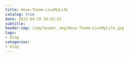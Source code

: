 ```yaml
---
title: Hexo-Theme-LiveMyLife
catalog: true
date: 2022-04-29 10:52:23
subtitle:
header-img: /img/header_img/Hexo-Theme-LiveMyLife.jpg
tags:
- blog
categories:
- blog
---
```


